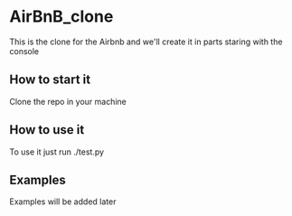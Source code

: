 # AirBnB_clone
This is the clone for the Airbnb and we'll create it in parts staring with the console

## How to start it
Clone the repo in your machine 

## How to use it
To use it just run ./test.py

## Examples
Examples will be added later
